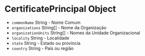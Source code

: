 # CertificatePrincipal Object

* `commonName` String - Nome Comum
* `organizations` String[] - Nome da Organização
* `organizationUnits` String[] - Nomes da Unidade Organizacional
* `locality` String - Localidade
* `state` String - Estado ou província
* `country` String - País ou região